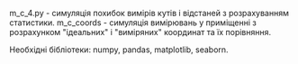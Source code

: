 m_c_4.py - симуляція похибок вимірів кутів і відстаней з розрахуванням статистики.
m_c_coords - симуляція вимірювань у приміщенні з розрахунком "ідеальних" і "виміряних" координат та їх порівняння.

Необхідні бібліотеки: numpy, pandas, matplotlib, seaborn.
